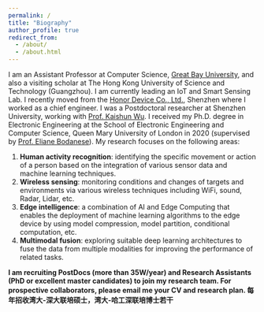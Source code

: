 ```yaml
---
permalink: /
title: "Biography"
author_profile: true
redirect_from: 
  - /about/
  - /about.html
---
```


I am an Assistant Professor at Computer Science, [Great Bay University](https://www.gbu.edu.cn/?lang=en), and also a visiting scholar at The Hong Kong University of Science and Technology (Guangzhou). I am currently leading an IoT and Smart Sensing Lab. I recently moved from the [Honor Device Co., Ltd.](https://www.hihonor.com/global/), Shenzhen where I worked as a chief engineer.  I was a Postdoctoral researcher at Shenzhen University, working with [Prof. Kaishun Wu](https://www.kaishunwu.com/).  I received my Ph.D. degree in Electronic Engineering at the School of Electronic Engineering and Computer Science, Queen Mary University of London in 2020 (supervised by [Prof. Eliane Bodanese](http://www.eecs.qmul.ac.uk/people/profiles/bodaneseeliane.html)).
My research focuses on the following areas:
1. **Human activity recognition**: identifying the specific movement or action of a person based on the integration of various sensor data and machine learning techniques.
1. **Wireless sensing**: monitoring conditions and changes of targets and environments via various wireless techniques including WiFi, sound, Radar, Lidar, etc.
1. **Edge intelligence**: a combination of AI and Edge Computing that enables the deployment of machine learning algorithms to the edge device by using model compression, model partition, conditional computation, etc.
1. **Multimodal fusion**: exploring suitable deep learning architectures to fuse the data from multiple modalities for improving the performance of related tasks.

**I am recruiting PostDocs (more than 35W/year) and Research Assistants (PhD or excellent master candidates) to join my research team. For prospective collaborators, please email me your CV and research plan. 每年招收湾大-深大联培硕士，湾大-哈工深联培博士若干**
